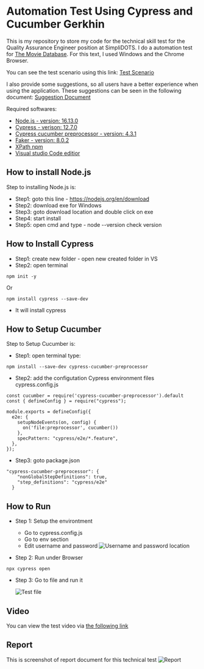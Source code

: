 # Automation Test Using Cypress and Cucumber Gerkhin

This is my repository to store my code for the technical skill test for the Quality Assurance Engineer position at SimpliDOTS. I do a automation test for [The Movie Database](https://www.themoviedb.org/). For this text, I used Windows and the Chrome Browser.

You can see the test scenario using this link:
[Test Scenario](https://docs.google.com/document/d/1c1ZAn3c12r786TIvkROJRwaziGtl99dAKpDAYpyyQyc/edit?usp=sharing)

I also provide some suggestions, so all users have a better experience when using the application. These suggestions can be seen in the following document: [Suggestion Document](https://docs.google.com/document/d/1FU4R-EfkkyYlp_mp2joXVE0OuRDskdUk-r2KMcRusOE/edit?usp=sharing)

Required softwares:
- [Node.js - version: 16.13.0](https://nodejs.org/en/download)
- [Cypress - verison: 12.7.0](https://docs.cypress.io/guides/getting-started/installing-cypress)
- [Cypress cucumber preprocessor - version: 4.3.1](https://www.npmjs.com/package/cypress-cucumber-preprocessor)
- [Faker - version: 8.0.2](https://fakerjs.dev/)
- [XPath npm](https://www.npmjs.com/package/cypress-xpath)
- [Visual studio Code editior](https://code.visualstudio.com/download)

How to install Node.js
----------------------
Step to installing Node.js is:
* Step1: goto this line - https://nodejs.org/en/download
* Step2: download exe for Windows
* Step3: goto download location and double click on exe
* Step4: start install
* Step5: open cmd and type - node --version check version 

How to Install Cypress
----------------------
* Step1: create new folder - open new created folder in VS
* Step2: open terminal
```
npm init -y
```
Or
```
npm install cypress --save-dev
```
* It will install cypress

How to Setup Cucumber
----------------------
Step to Setup Cucumber is:
* Step1: open terminal type: 
```
npm install --save-dev cypress-cucumber-preprocessor
```
* Step2: add the configutation Cypress environment files cypress.config.js
```
const cucumber = require('cypress-cucumber-preprocessor').default
const { defineConfig } = require("cypress");

module.exports = defineConfig({
  e2e: {
    setupNodeEvents(on, config) {
      on('file:preprocessor', cucumber())
    },
    specPattern: "cypress/e2e/*.feature",
  },
});
```
* Step3: goto package.json
```
"cypress-cucumber-preprocessor": {
    "nonGlobalStepDefinitions": true,
    "step_definitions": "cypress/e2e"
  }
```

How to Run
----------------------
* Step 1: Setup the environtment

  * Go to cypress.config.js
  * Go to env section
  * Edit username and password
    ![Username and password location](https://github.com/jenar-k/Jenar-TestQ/assets/86145540/3b35d8c2-5479-4cb0-aa7d-9c3860538bc2)

  
* Step 2: Run under Browser
```
npx cypress open
```
* Step 3: Go to file and run it

    ![Test file](https://github.com/jenar-k/Jenar-TestQ/assets/86145540/4903ed15-9086-410c-960f-eee4a9589194)

  

Video
----------------------
You can view the test video via [the following link](https://nodejs.org/en/download)

Report
----------------------
This is screenshot of report document for this technical test
![Report](https://github.com/jenar-k/Jenar-TestQ/assets/86145540/70147e99-ffd4-491f-b76d-56ec4c4fe476)

